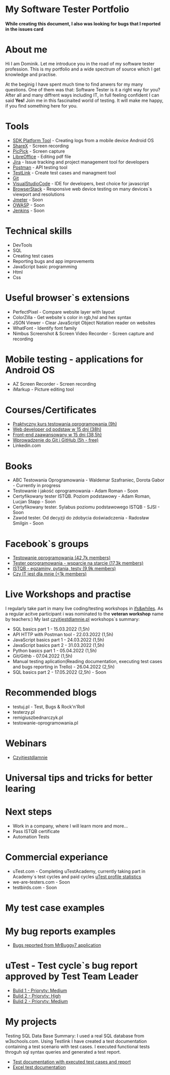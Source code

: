 # My Software Tester Portfolio 
#### While creating this document, I also was looking for bugs that I reported in the issues card 
# About me
Hi I am Dominik. Let me introduce you in the road of my software tester profession. This is my portfolio and a wide spectrum of source which I get knowledge and practise.

At the beginig I have spent much time to find anwers for my many questions. One of them was that: Software Tester is it a right way for you?
After all and many diffrent ways including IT, in full feeling confident I can said **Yes!**
Join me in this fascinaited world of testing. It will make me happy, if you find something here for you.
# Tools 
* [SDK Platform Tool](https://developer.android.com/studio/releases/platform-tools) - Creating logs from a mobile device Android OS
* [ShareX](https://getsharex.com/) - Screen recording
* [PicPick](https://picpick.app/pl/) - Screen capture
* [LibreOffice](https://www.libreoffice.org/) - Editing pdf file 
* [Jira](https://www.atlassian.com/pl/software/jira) - Issue tracking and project management tool for developers
* [Postman](https://www.postman.com/) - API testing tool 
* [TestLink](https://testlink.org/) - Create test cases and managment tool
* [Git](https://git-scm.com/) 
* [VisualStudioCode](https://code.visualstudio.com/) - IDE for developers, best choice for javascript
* [BrowserStack](https://www.browserstack.com/) - Responsive web device testing on many devices`s viewport and resolutions
* [Jmeter](https://jmeter.apache.org/) - Soon
* [OWASP](https://www.zaproxy.org/) - Soon
* [Jenkins](https://www.jenkins.io/) - Soon

# Technical skills
* DevTools
* SQL
* Creating test cases
* Reporting bugs and app improvements
* JavaScript basic programming
* Html
* Css

# Useful browser`s extensions 
* PerfectPixel - Compare website layer with layout
* ColorZilla - Get website`s color in rgb,hsl and hex syntax
* JSON Viewer - Clear JavaScript Object Notation reader on websites
* WhatFont - Identify font family
* Nimbus Screenshot & Screen Video Recorder - Screen capture and recording 

# Mobile testing - applications for Android OS
* AZ Screen Recorder - Screen recording 
* iMarkup - Picture editing tool
# Courses/Certificates 
* [Praktyczny kurs testowania oprogramowania (9h)](https://www.udemy.com/course/praktyczny-kurs-testowania-oprogramowania/)
* [Web developer od podstaw w 15 dni (38h)](https://websamuraj.pl/kurs/web-developer-w-15-dni-kurs-online/)
* [Front-end zaawansowany w 15 dni (38,5h)](https://websamuraj.pl/kurs/front-end-zaawansowany-w-15-dni-kurs-online/)
* [Wprowadzenie do Git i GitHub (5h - free)](https://www.udemy.com/course/praktyczny-kurs-testowania-oprogramowania/)
* Linkedin.com
# Books
* ABC Testowania Oprogramowania - Waldemar Szafraniec, Dorota Gabor - Currently in progress
* Testowanie i jakość oprogramowania - Adam Roman - Soon
* Certyfikowany tester ISTQB. Poziom podstawowy - Adam Roman, Lucjan Stapp - Soon
* Certyfikowany tester. Sylabus poziomu podstawowego ISTQB - SJSI - Soon
* Zawód tester. Od decyzji do zdobycia doświadczenia - Radosław Smilgin - Soon

# Facebook`s groups
* [Testowanie oprogramowania (42,7k members)](https://www.facebook.com/groups/TestowanieOprogramowania)
* [Tester oprogramowania - wsparcie na starcie (17,3k members)](https://www.facebook.com/groups/testeroprogramowania)
* [ISTQB - egzaminy, pytania, testy (9,9k members)](https://www.facebook.com/groups/194288250951242)
* [Czy IT jest dla mnie (<1k members)](https://www.facebook.com/groups/czyitjestdlamnie)

# Live Workshops and practise
I regularly take part in many live coding/testing workshops in [ifs&whiles](https://www.czyitjestdlamnie.pl). As a regular acitve participant i was nominated to the **veteran workshop** name by teachers:)
My last [czyitjestdlamnie.pl](https://www.czyitjestdlamnie.pl/warsztaty) workshops`s summary:
* SQL basics part 1 - 15.03.2022 (1,5h)
* API HTTP with Postman tool - 22.03.2022 (1,5h)
* JavaScript basics part 1 - 24.03.2022 (1,5h)
* JavaScript basics part 2 - 31.03.2022 (1,5h)
* Python basics part 1 - 05.04.2022 (1,5h)
* Git/Githb - 07.04.2022 (1,5h)
* Manual testing aplication(Reading documentation, executing test cases and bugs reporting in Trello) - 26.04.2022 (2,5h)
* SQL basics part 2 - 17.05.2022 (2,5h) - Soon
# Recommended blogs
* testuj.pl - Test, Bugs & Rock'n'Roll
* testerzy.pl
* remigiuszbednarczyk.pl
* testowanie-oprogramowania.pl
# Webinars
* [Czyitjestdlamnie](https://www.czyitjestdlamnie.pl)

# Universal tips and tricks for better learing
# Next steps
* Work in a company, where I will learn more and more...
* Pass ISTQB certificate
* Automation Tests
# Commercial experiance
* uTest.com - Completing uTestAcademy, currently taking part in Academy`s test cycles and paid cycles [uTest profile statistics](https://drive.google.com/file/d/1rLqIJhizaUsjz2EO4DcIwaZryOEnuey2/view?usp=sharing)
* we-are-testers.com - Soon
* testbirds.com - Soon
# My test case examples

# My bug reports examples
* [Bugs reported from MrBuggy7 application](https://drive.google.com/file/d/1rFeUhEpJZX3sIEmynVe5PqWrSBm3Iql4/view?usp=sharing)
# uTest - Test cycle`s bug report approved by Test Team Leader
* [Bulid 1 - Prioryty: Medium](https://drive.google.com/file/d/1_Q4Feb2BMUVVSi2VnIch2IQ_FtGxNUwv/view?usp=sharing)
* [Bulid 2 - Prioryty: High](https://drive.google.com/file/d/1brpQMQ2hgVFQ0823810QKBfGsWhxYf__/view?usp=sharing)
* [Bulid 2 - Prioryty: Medium](https://drive.google.com/file/d/1ve3vWUouiuLb5fBdF3TsP2eDupew0mX9/view?usp=sharing)
# My projects
Testing SQL Data Base 
Summary: I used a real SQL database from w3schools.com. Using Testlink I have created a test documentation containing a test scenario with test cases. I executed functional tests throguh sql syntax queries and generated a test report.
 * [Test documentation with executed test cases and report](https://drive.google.com/file/d/1PfYeUGkxumz-nt-_SJLMbHawvPeLP8Mh/view?usp=sharing)
 * [Excel test documentation](https://drive.google.com/file/d/1imWMc8h8U4u8quko6fVRlBwwyMsOWc_8/view?usp=sharing)



